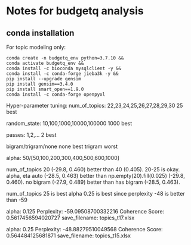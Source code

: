 # Notes for budgetq analysis
## conda installation
For topic modeling only:
```
conda create -n budgetq_env python=3.7.10 &&
conda activate budgetq_env &&
conda install -c bioconda mysqlclient -y &&
conda install -c conda-forge jieba3k -y &&
pip install --upgrade gensim
pip install gensim==3.4.0
pip install smart_open==1.9.0
conda install -c conda-forge openpyxl
```

Hyper-parameter tuning:
num_of_topics: 22,23,24,25,26,27,28,29,30
25 best

random_state: 10,100,1000,10000,100000
1000 best

passes: 1,2,...
2 best

bigram/trigram/none
none best trigram worst

alpha: 50/[50,100,200,300,400,500,600,1000]

num_of_topics 20 (-29.8, 0.460) better than 40 (0.405). 20-25 is okay.
alpha, eta auto (-28.5, 0.463) better than np.empty(20).fill(0.025) (-29.8, 0.460).
no bigram (-27.9, 0.489) better than has bigram (-28.5, 0.463).

num_of_topics 25 is best
alpha 0.25 is best since perplexity -48 is better than -59

alpha: 0.125
Perplexity: -59.09508700332216
Coherence Score: 0.5617456594020727
save_filename: topics_t17.xlsx

alpha: 0.25
Perplexity: -48.88279510049568
Coherence Score: 0.564484125681871
save_filename: topics_t15.xlsx

